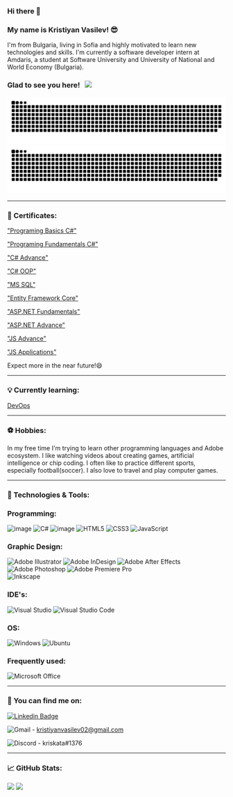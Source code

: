 ### Hi there 👋
### My name is Kristiyan Vasilev! 😎
I'm from Bulgaria, living in Sofia and highly motivated to learn new technologies and skills. I'm currently a software developer intern at Amdaris, a student at Software University and University of National and World Economy (Bulgaria).
### Glad to see you here! &nbsp; ![](https://visitor-badge.glitch.me/badge?page_id=KristyanVasilev)

![GitHub Snake Light](https://raw.githubusercontent.com/vassdeniss/vassdeniss/output/github-contribution-grid-snake.svg#gh-light-mode-only)
![GitHub Snake dark](https://raw.githubusercontent.com/vassdeniss/vassdeniss/output/github-contribution-grid-snake-dark.svg#gh-dark-mode-only)
____________________________________________________________________________________________________
### 📜 Certificates:
["Programing Basics C#"](https://softuni.bg/certificates/details/112169/98f78cb0)

["Programing Fundamentals C#"](https://softuni.bg/certificates/details/119981/e3af1434)

["C# Advance"](https://softuni.bg/certificates/details/123675/d6b1b69b)

["C# OOP"](https://softuni.bg/certificates/details/131006/cfd642fd)

["MS SQL"](https://softuni.bg/certificates/details/134972/a98eeda3)

["Entity Framework Core"](https://softuni.bg/certificates/details/138418/9bd08f03)

["ASP.NET Fundamentals"](https://softuni.bg/certificates/details/146514/f33c8f8b)

["ASP.NET Advance"](https://softuni.bg/certificates/details/152273/8809ccec)

["JS Advance"](https://softuni.bg/certificates/details/160149/868658e0)

["JS Applications"](https://softuni.bg/certificates/details/167802/6431dfd4)

Еxpect more in the near future!😄
____________________________________________________________________________________________________
### 💡 Currently learning:

[DevOps](https://softuni.bg/modules/133/devops/1388)
____________________________________________________________________________________________________
### ⚽ Hobbies:
In my free time I'm trying to learn other programming languages and Adobe ecosystem. I like watching videos about creating games, artificial intelligence or chip coding. I often like to practice different sports, especially football(soccer). I also love to travel and play computer games.
_____________________________________________________________________________________________________
### 🔧 Technologies & Tools:
### Programming:
![image](https://img.shields.io/badge/.NET-512BD4?style=for-the-badge&logo=dotnet&logoColor=white)
![C#](https://img.shields.io/badge/c%23-%23239120.svg?style=for-the-badge&logo=c-sharp&logoColor=white)
![image](https://img.shields.io/badge/Microsoft%20SQL%20Server-CC2927?style=for-the-badge&logo=microsoft%20sql%20server&logoColor=white)
![HTML5](https://img.shields.io/badge/html5-%23E34F26.svg?style=for-the-badge&logo=html5&logoColor=white)
![CSS3](https://img.shields.io/badge/css3-%231572B6.svg?style=for-the-badge&logo=css3&logoColor=white)
![JavaScript](https://img.shields.io/badge/javascript-%23323330.svg?style=for-the-badge&logo=javascript&logoColor=%23F7DF1E)

### Graphic Design:
  ![Adobe Illustrator](https://img.shields.io/badge/adobeillustrator-%23FF9A00.svg?style=for-the-badge&logo=adobeillustrator&logoColor=white)
  ![Adobe InDesign](https://img.shields.io/badge/Adobe%20InDesign-49021F?style=for-the-badge&logo=adobeindesign&logoColor=white)
  ![Adobe After Effects](https://img.shields.io/badge/Adobe%20After%20Effects-9999FF.svg?style=for-the-badge&logo=Adobe%20After%20Effects&logoColor=white)
  ![Adobe Photoshop](https://img.shields.io/badge/adobephotoshop-%2331A8FF.svg?style=for-the-badge&logo=adobephotoshop&logoColor=white)
  ![Adobe Premiere Pro](https://img.shields.io/badge/Adobe%20Premiere%20Pro-9999FF.svg?style=for-the-badge&logo=Adobe%20Premiere%20Pro&logoColor=white)  
  ![Inkscape](https://img.shields.io/badge/Inkscape-e0e0e0?style=for-the-badge&logo=inkscape&logoColor=080A13)

### IDE's:
  ![Visual Studio](https://img.shields.io/badge/Visual%20Studio-5C2D91.svg?style=for-the-badge&logo=visual-studio&logoColor=white)
  ![Visual Studio Code](https://img.shields.io/badge/Visual%20Studio%20Code-0078d7.svg?style=for-the-badge&logo=visual-studio-code&logoColor=white)
  
### OS:
  ![Windows](https://img.shields.io/badge/Windows-0078D6?style=for-the-badge&logo=windows&logoColor=white)
  ![Ubuntu](https://img.shields.io/badge/Ubuntu-E95420?style=for-the-badge&logo=ubuntu&logoColor=white)
  
### Frequently used:
  ![Microsoft Office](https://img.shields.io/badge/Microsoft_Office-D83B01?style=for-the-badge&logo=microsoft-office&logoColor=white)
_____________________________________________________________________________________________________
### 💬 You can find me on:
[![Linkedin Badge](https://img.shields.io/badge/-LinkedIn-0e76a8?style=flat-square&logo=Linkedin&logoColor=white)](https://www.linkedin.com/in/kristiyan-vasilev-754ba221a/)
                                                                                                  
![Gmail](https://img.shields.io/badge/Gmail-D14836?style=for-the-badge&logo=gmail&logoColor=white) - kristiyanvasilev02@gmail.com

![Discord](https://img.shields.io/badge/%3CServer%3E-%237289DA.svg?style=for-the-badge&logo=discord&logoColor=white) - kriskata#1376
_____________________________________________________________________________________________________
### 📈 GitHub Stats:
<img align="center" src="https://github-readme-stats.vercel.app/api?username=KristyanVasilev&theme=gotham"/> <img align="center" src="https://github-readme-stats.vercel.app/api/top-langs/?username=KristyanVasilev&theme=gotham" />
